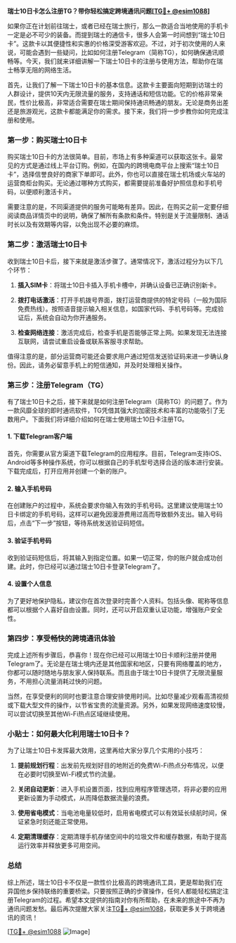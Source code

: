 **瑞士10日卡怎么注册TG？带你轻松搞定跨境通讯问题[[TG💪+ @esim1088](https://t.me/s/esim1088)]**

如果你正在计划前往瑞士，或者已经在瑞士旅行，那么一款适合当地使用的手机卡一定是必不可少的装备。而提到瑞士的通信卡，很多人会第一时间想到“瑞士10日卡”。这款卡以其便捷性和实惠的价格深受游客欢迎。不过，对于初次使用的人来说，可能会遇到一些疑问，比如如何注册Telegram（简称TG），如何确保通讯顺畅等。今天，我们就来详细讲解一下瑞士10日卡的注册与使用方法，帮助你在瑞士畅享无阻的网络生活。

首先，让我们了解一下瑞士10日卡的基本信息。这款卡主要面向短期到访瑞士的人群设计，提供10天内无限流量的服务，支持通话和短信功能。它的价格非常亲民，性价比极高，非常适合需要在瑞士期间保持通讯畅通的朋友。无论是商务出差还是旅游观光，这款卡都能满足你的需求。接下来，我们将一步步教你如何完成注册和使用。

### 第一步：购买瑞士10日卡

购买瑞士10日卡的方法很简单。目前，市场上有多种渠道可以获取这张卡。最常见的方式是通过线上平台订购。例如，在国内的跨境电商平台上搜索“瑞士10日卡”，选择信誉良好的商家下单即可。此外，你也可以直接在瑞士机场或火车站的运营商柜台购买。无论通过哪种方式购买，都需要提前准备好护照信息和手机号码，以便顺利激活卡片。

需要注意的是，不同渠道提供的服务可能略有差异。因此，在购买之前一定要仔细阅读商品详情页中的说明，确保了解所有条款和条件。特别是关于流量限制、通话时长以及有效期等内容，以免出现不必要的麻烦。

### 第二步：激活瑞士10日卡

收到瑞士10日卡后，接下来就是激活步骤了。通常情况下，激活过程分为以下几个环节：

1. **插入SIM卡**：将瑞士10日卡插入手机卡槽中，并确认设备已正确识别新卡。
   
2. **拨打电话激活**：打开手机拨号界面，拨打运营商提供的特定号码（一般为国际免费热线）。按照语音提示输入相关信息，如国家代码、手机号码等。完成验证后，系统会自动为你开通服务。

3. **检查网络连接**：激活完成后，检查手机是否能够正常上网。如果发现无法连接互联网，请尝试重启设备或联系客服寻求帮助。

值得注意的是，部分运营商可能还会要求用户通过短信发送验证码来进一步确认身份。因此，请务必留意手机上的短信通知，并及时处理相关操作。

### 第三步：注册Telegram（TG）

有了瑞士10日卡之后，接下来就是如何注册Telegram（简称TG）的问题了。作为一款风靡全球的即时通讯软件，TG凭借其强大的加密技术和丰富的功能吸引了无数用户。下面我们将详细介绍如何在瑞士使用瑞士10日卡注册TG。

#### 1. 下载Telegram客户端

首先，你需要从官方渠道下载Telegram的应用程序。目前，Telegram支持iOS、Android等多种操作系统，你可以根据自己的手机型号选择合适的版本进行安装。下载完成后，打开应用并创建一个新的账户。

#### 2. 输入手机号码

在创建账户的过程中，系统会要求你输入有效的手机号码。这里建议使用瑞士10日卡绑定的手机号码，这样可以避免因漫游费用过高而导致额外支出。输入号码后，点击“下一步”按钮，等待系统发送验证码短信。

#### 3. 验证手机号码

收到验证码短信后，将其输入到指定位置。如果一切正常，你的账户就会成功创建。此时，你已经可以通过瑞士10日卡登录Telegram了。

#### 4. 设置个人信息

为了更好地保护隐私，建议你在首次登录时完善个人资料。包括头像、昵称等信息都可以根据个人喜好自由设置。同时，还可以开启双重认证功能，增强账户安全性。

### 第四步：享受畅快的跨境通讯体验

完成上述所有步骤后，恭喜你！现在你已经可以用瑞士10日卡顺利注册并使用Telegram了。无论是在瑞士境内还是其他国家和地区，只要有网络覆盖的地方，你都可以随时随地与朋友家人保持联系。而且由于瑞士10日卡提供了无限流量服务，不用担心流量消耗过快的问题。

当然，在享受便利的同时也要注意合理安排使用时间。比如尽量减少观看高清视频或下载大型文件的操作，以节省宝贵的流量资源。另外，如果发现网络速度较慢，可以尝试切换至其他Wi-Fi热点区域继续使用。

### 小贴士：如何最大化利用瑞士10日卡？

为了让瑞士10日卡发挥最大效用，这里再给大家分享几个实用的小技巧：

1. **提前规划行程**：出发前先规划好目的地附近的免费Wi-Fi热点分布情况，以便在必要时切换至Wi-Fi模式节约流量。

2. **关闭自动更新**：进入手机设置页面，找到应用程序管理选项，将非必要的应用更新设置为手动模式，从而降低数据流量的浪费。

3. **使用省电模式**：当电池电量较低时，启用省电模式可以有效延长续航时间，保证紧急时刻还能正常使用。

4. **定期清理缓存**：定期清理手机存储空间中的垃圾文件和缓存数据，有助于提高运行效率并释放更多可用空间。

### 总结

综上所述，瑞士10日卡不仅是一款性价比极高的跨境通讯工具，更是帮助我们在异国他乡保持联络的重要桥梁。只要按照正确的步骤操作，任何人都能轻松搞定注册Telegram的过程。希望本文提供的指南对你有所帮助，在未来的旅途中不再为通讯问题发愁。最后再次提醒大家关注[TG💪+ @esim1088](https://t.me/s/esim1088)，获取更多关于跨境通讯的资讯！

[[TG💪+ @esim1088](https://t.me/s/esim1088) ![Image](https://i.postimg.cc/4NQfJmqS/Snipaste-2025-05-13-00-14-12.png)]